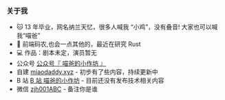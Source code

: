 ### 关于我

- :cat: 13 年毕业，网名纳兰天忆，很多人喊我 “小鸡”，没有叠音! 大家也可以喊我“喵爸”
- :car: 前端码农,也会一点其他的，最近在研究 Rust
- :computer: 作品：剧本未定，演员暂无
- 公众号 [公众号『 喵爸的小作坊 』](https://static.miaodaddy.xyz/blog-static/web/mp.png)
- 自建 [miaodaddy.xyz](https://miaodaddy.xyz/) - 初步有了些内容，持续更新中
- B 站 [B 站 喵爸的小作坊](https://space.bilibili.com/358475887) - 目前还没有发布技术相关内容
- 微信 [zjh001ABC](https://static.miaodaddy.xyz/blog-static/web/user.jpg) - 备注你是谁
